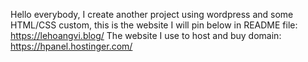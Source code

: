 Hello everybody, I create another project using wordpress and some HTML/CSS custom, this is the website I will pin below in README file: https://lehoangvi.blog/
The website I use to host and buy domain: https://hpanel.hostinger.com/ 
